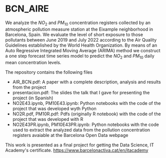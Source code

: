 # BCN_AIRE

We analyze the $NO_2$ and $PM_{10}$ concentration registers collected by an atmospheric pollution measure station at the Eixample neighborhood in Barcelona, Spain. We evaluate the level of short exposure to those pollutants between June 2019 and July 2022 according to the Air Quality Guidelines established by the World Health Organization. By means of an Auto Regressive Integrated Moving Average (ARIMA) method we construct a one step forecast time series model to predict the $NO_2$ and $PM_{10}$ daily mean concentration levels.

The repository contains the following files

- AIR_BCN.pdf: A paper with a complete description, analysis and results from the project
- presentacion.pdf: The slides the talk that I gave for presenting the project (in Spanish)
- NO2E43.ipynb, PM10E43.ipynb: Python notebooks with the code of the project that was developed wyth Python
- NO2R.pdf, PM10R.pdf: Pdfs (originally R notebook) with the code of the project that was developed with R
- NO2E43PR.ipynb, PM10E43PR.ipynb: Python notebooks with the code used to extract the analyzed data from the pollution concentration registers avaiable at the Barcelona Open Data webpage

This work is presented as a final project for getting the Data Science, IT Academy's certificate. https://www.barcelonactiva.cat/en/itacademy
